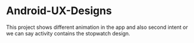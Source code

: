 # Android-UX-Designs


This project shows different animation in the app and also second intent or we can say activity contains the stopwatch design.
